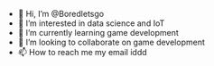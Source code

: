 - 👋 Hi, I’m @Boredletsgo
- 👀 I’m interested in data science and IoT 
- 🌱 I’m currently learning game development 
- 💞️ I’m looking to collaborate on game development 
- 📫 How to reach me my email iddd 

<!---
Boredletsgo/Boredletsgo is a ✨ special ✨ repository because its `README.md` (this file) appears on your GitHub profile.
You can click the Preview link to take a look at your changes.
--->
